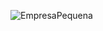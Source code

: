 ![EmpresaPequena](https://user-images.githubusercontent.com/9336800/185462549-01b5614a-85dd-462e-ba1a-70decde7ac14.png)
